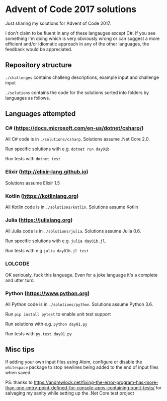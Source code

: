 # Advent of Code 2017 solutions

Just sharing my solutions for Advent of Code 2017.

I don't claim to be fluent in any of these langauges except C#. If you see something I'm doing which is very obviously wrong or can suggest a more efficient and/or idiomatic approach in any of the  other languages, the feedback would be appreciated.

## Repository structure

`./challenges` contains challeng descriptions, example input and challenge input

`./solutions` contains the code for the solutions sorted into folders by languages as follows.

## Languages attempted

### C# (https://docs.microsoft.com/en-us/dotnet/csharp/)

All C# code is in `./solutions/csharp`. Solutions assume .Net Core 2.0.

Run specific solutions with e.g. `dotnet run day01b`

Run tests with `dotnet test`

### Elixir (http://elixir-lang.github.io)

Solutions assume Elixir 1.5

### Kotlin (https://kotlinlang.org)

All Kotlin code is in `./solutions/kotlin`. Solutions assume Kotlin

### Julia (https://julialang.org)

All Julia code is in `./solutions/julia`. Solutions assume Julia 0.6.

Run specific solutions with e.g. `julia day01b.jl`.

Run tests with e.g `julia day01b.jl test`

### LOLCODE

OK seriously, fuck this language. Even for a joke language it's a complete and utter turd.

### Python (https://www.python.org)

All Python code is in `./solutions/python`. Solutions assume Python 3.6.

Run `pip install pytest` to enable unit test support

Run solutions with e.g. `python day01.py`

Run tests with `py.test day01.py`

## Misc tips

If adding your own input files using Atom, configure or disable the `whitespace` package to stop newlines being added to the end of input files when saved.

PS: thanks to https://andrewlock.net/fixing-the-error-program-has-more-than-one-entry-point-defined-for-console-apps-containing-xunit-tests/ for salvaging my sanity while setting up the .Net Core test project
